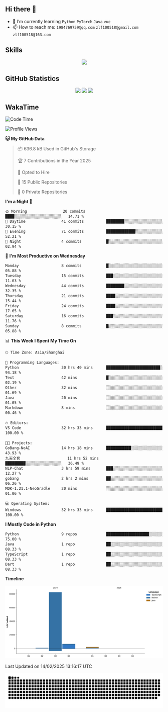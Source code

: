 ## Hi there 👋

- 🌱 I’m currently learning `Python` `PyTorch` `Java` `vue`
- 📫 How to reach me: `1984769759@qq.com` `zlf100518@gmail.com` `zlf100518@163.com`

## Skills
<div align="center"> <img src="https://skillicons.dev/icons?i=python,linux,git,github,html,css,js,ts" /> </div>

## GitHub Statistics

<div align="center">
  <img src="https://github-readme-stats.vercel.app/api?username=CloudSwordSage&show_icons=true&theme=tokyonight" />
  <img src="https://github-readme-stats.vercel.app/api/top-langs/?username=CloudSwordSage&show_icons=true&theme=tokyonight" />
  <img src="https://github-readme-activity-graph.vercel.app/graph?username=CloudSwordSage&theme=xcode" />
</div>

## WakaTime

<!--START_SECTION:waka-->
![Code Time](http://img.shields.io/badge/Code%20Time-407%20hrs%2026%20mins-blue)

![Profile Views](http://img.shields.io/badge/Profile%20Views-0-blue)

**🐱 My GitHub Data** 

> 📦 636.8 kB Used in GitHub's Storage 
 > 
> 🏆 7 Contributions in the Year 2025
 > 
> 💼 Opted to Hire
 > 
> 📜 15 Public Repositories 
 > 
> 🔑 0 Private Repositories 
 > 
**I'm a Night 🦉** 

```text
🌞 Morning                20 commits          ████░░░░░░░░░░░░░░░░░░░░░   14.71 % 
🌆 Daytime                41 commits          ████████░░░░░░░░░░░░░░░░░   30.15 % 
🌃 Evening                71 commits          █████████████░░░░░░░░░░░░   52.21 % 
🌙 Night                  4 commits           █░░░░░░░░░░░░░░░░░░░░░░░░   02.94 % 
```
📅 **I'm Most Productive on Wednesday** 

```text
Monday                   8 commits           █░░░░░░░░░░░░░░░░░░░░░░░░   05.88 % 
Tuesday                  15 commits          ███░░░░░░░░░░░░░░░░░░░░░░   11.03 % 
Wednesday                44 commits          ████████░░░░░░░░░░░░░░░░░   32.35 % 
Thursday                 21 commits          ████░░░░░░░░░░░░░░░░░░░░░   15.44 % 
Friday                   24 commits          ████░░░░░░░░░░░░░░░░░░░░░   17.65 % 
Saturday                 16 commits          ███░░░░░░░░░░░░░░░░░░░░░░   11.76 % 
Sunday                   8 commits           █░░░░░░░░░░░░░░░░░░░░░░░░   05.88 % 
```


📊 **This Week I Spent My Time On** 

```text
🕑︎ Time Zone: Asia/Shanghai

💬 Programming Languages: 
Python                   30 hrs 40 mins      ████████████████████████░   94.18 % 
Text                     42 mins             █░░░░░░░░░░░░░░░░░░░░░░░░   02.19 % 
Other                    32 mins             ░░░░░░░░░░░░░░░░░░░░░░░░░   01.69 % 
Java                     20 mins             ░░░░░░░░░░░░░░░░░░░░░░░░░   01.05 % 
Markdown                 8 mins              ░░░░░░░░░░░░░░░░░░░░░░░░░   00.46 % 

🔥 Editors: 
VS Code                  32 hrs 33 mins      █████████████████████████   100.00 % 

🐱‍💻 Projects: 
GoBang-NoAI              14 hrs 18 mins      ███████████░░░░░░░░░░░░░░   43.93 % 
九天全套                     11 hrs 52 mins      █████████░░░░░░░░░░░░░░░░   36.49 % 
NLP-Chat                 3 hrs 59 mins       ███░░░░░░░░░░░░░░░░░░░░░░   12.27 % 
gobang                   2 hrs 2 mins        ██░░░░░░░░░░░░░░░░░░░░░░░   06.26 % 
MDK-1.21.1-NeoGradle     20 mins             ░░░░░░░░░░░░░░░░░░░░░░░░░   01.06 % 

💻 Operating System: 
Windows                  32 hrs 33 mins      █████████████████████████   100.00 % 
```

**I Mostly Code in Python** 

```text
Python                   9 repos             ███████████████████░░░░░░   75.00 % 
Java                     1 repo              ██░░░░░░░░░░░░░░░░░░░░░░░   08.33 % 
TypeScript               1 repo              ██░░░░░░░░░░░░░░░░░░░░░░░   08.33 % 
Dart                     1 repo              ██░░░░░░░░░░░░░░░░░░░░░░░   08.33 % 
```



**Timeline**

![Lines of Code chart](https://raw.githubusercontent.com/CloudSwordSage/CloudSwordSage/main/assets/bar_graph.png)


 Last Updated on 14/02/2025 13:16:17 UTC
<!--END_SECTION:waka-->

<div align="center"><img src="./assets/github-snake-dark.svg" /></div>
